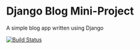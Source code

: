 # Django Blog Mini-Project

A simple blog app written using Django

[![Build Status](https://travis-ci.org/IoanHadarean/Django-Blog.svg?branch=master)](https://travis-ci.org/IoanHadarean/Django-Blog)

